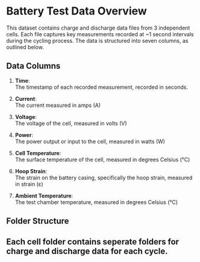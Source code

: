 # Battery Test Data Overview

This dataset contains charge and discharge data files from 3 independent cells. Each file captures key measurements recorded at ~1 second intervals during the cycling process. The data is structured into seven columns, as outlined below.

## Data Columns

1. **Time**:  
   The timestamp of each recorded measurement, recorded in seconds.
2. **Current**:  
   The current measured in amps (A)

3. **Voltage**:  
   The voltage of the cell, measured in volts (V)

4. **Power**:  
   The power output or input to the cell, measured in watts (W)

5. **Cell Temperature**:  
   The surface temperature of the cell, measured in degrees Celsius (°C)

6. **Hoop Strain**:  
   The strain on the battery casing, specifically the hoop strain, measured in strain (ε)

7. **Ambient Temperature**:  
   The test chamber temperature, measured in degrees Celsius (°C)

## Folder Structure

Each cell folder contains seperate folders for charge and discharge data for each cycle.
---
